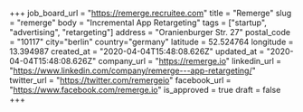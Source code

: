 +++
job_board_url = "https://remerge.recruitee.com"
title = "Remerge"
slug = "remerge"
body = "Incremental App Retargeting"
tags = ["startup", "advertising", "retargeting"]
address = "Oranienburger Str. 27"
postal_code = "10117"
city="berlin"
country="germany"
latitude = 52.524764
longitude = 13.394987
created_at = "2020-04-04T15:48:08.626Z"
updated_at = "2020-04-04T15:48:08.626Z"
company_url = "https://remerge.io"
linkedin_url = "https://www.linkedin.com/company/remerge---app-retargeting/"
twitter_url = "https://twitter.com/remergeio"
facebook_url = "https://www.facebook.com/remerge.io"
is_approved = true
draft = false
+++

